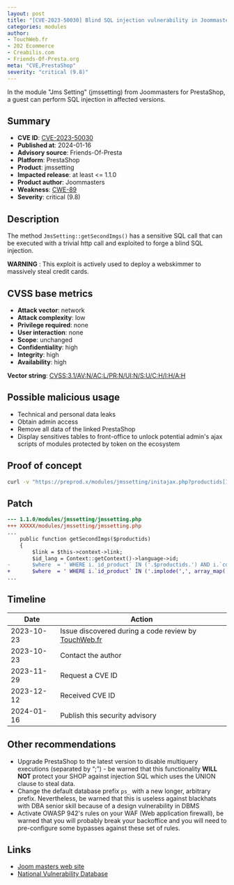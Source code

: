 ```yaml
---
layout: post
title: "[CVE-2023-50030] Blind SQL injection vulnerability in Joommasters - Jms Setting module for PrestaShop"
categories: modules
author:
- TouchWeb.fr
- 202 Ecommerce
- Creabilis.com
- Friends-Of-Presta.org
meta: "CVE,PrestaShop"
severity: "critical (9.8)"
---
```



In the module "Jms Setting" (jmssetting) from Joommasters for PrestaShop, a guest can perform SQL injection in affected versions.

## Summary

* **CVE ID**: [CVE-2023-50030](https://cve.mitre.org/cgi-bin/cvename.cgi?name=CVE-2023-50030)
* **Published at**: 2024-01-16
* **Advisory source**: Friends-Of-Presta
* **Platform**: PrestaShop
* **Product**: jmssetting
* **Impacted release**: at least <= 1.1.0
* **Product author**: Joommasters
* **Weakness**: [CWE-89](https://cwe.mitre.org/data/definitions/89.html)
* **Severity**: critical (9.8)

## Description

The method `JmsSetting::getSecondImgs()` has a sensitive SQL call that can be executed with a trivial http call and exploited to forge a blind SQL injection.

**WARNING** : This exploit is actively used to deploy a webskimmer to massively steal credit cards.

## CVSS base metrics

* **Attack vector**: network
* **Attack complexity**: low
* **Privilege required**: none
* **User interaction**: none
* **Scope**: unchanged
* **Confidentiality**: high
* **Integrity**: high
* **Availability**: high

**Vector string**: [CVSS:3.1/AV:N/AC:L/PR:N/UI:N/S:U/C:H/I:H/A:H](https://nvd.nist.gov/vuln-metrics/cvss/v3-calculator?vector=AV:N/AC:L/PR:N/UI:N/S:U/C:H/I:H/A:H)

## Possible malicious usage

* Technical and personal data leaks
* Obtain admin access
* Remove all data of the linked PrestaShop
* Display sensitives tables to front-office to unlock potential admin's ajax scripts of modules protected by token on the ecosystem

## Proof of concept

```bash
curl -v "https://preprod.x/modules/jmssetting/initajax.php?productids[1]=1);select(0x73656C65637420736C656570283432293B)INTO@a;prepare`b`from@a;execute`b`;--"
```

## Patch

```diff
--- 1.1.0/modules/jmssetting/jmssetting.php
+++ XXXXX/modules/jmssetting/jmssetting.php
...
	public function getSecondImgs($productids)
	{
		$link = $this->context->link;
		$id_lang = Context::getContext()->language->id;
-		$where  = ' WHERE i.`id_product` IN ('.$productids.') AND i.`cover`=0';
+       $where  = ' WHERE i.`id_product` IN ('.implode(',', array_map('intval', explode(',', $productids))).') AND i.`cover`=0';
...
```

## Timeline

| Date | Action |
|--|--|
| 2023-10-23 | Issue discovered during a code review by [TouchWeb.fr](https://www.touchweb.fr) |
| 2023-10-23 | Contact the author |
| 2023-11-29 | Request a CVE ID |
| 2023-12-12 | Received CVE ID |
| 2024-01-16 | Publish this security advisory |

## Other recommendations

* Upgrade PrestaShop to the latest version to disable multiquery executions (separated by “;”) - be warned that this functionality **WILL NOT** protect your SHOP against injection SQL which uses the UNION clause to steal data.
* Change the default database prefix `ps_` with a new longer, arbitrary prefix. Nevertheless, be warned that this is useless against blackhats with DBA senior skill because of a design vulnerability in DBMS
* Activate OWASP 942's rules on your WAF (Web application firewall), be warned that you will probably break your backoffice and you will need to pre-configure some bypasses against these set of rules.

## Links

* [Joom masters web site](https://www.joommasters.com/)
* [National Vulnerability Database](https://nvd.nist.gov/vuln/detail/CVE-2023-50030)
